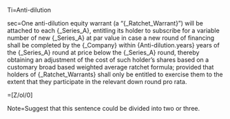 Ti=Anti-dilution

sec=One anti-dilution equity warrant (a “{_Ratchet_Warrant}”) will be attached to each {_Series_A}, entitling its holder to subscribe for a variable number of new {_Series_A} at par value in case a new round of financing shall be completed by the {_Company} within {Anti-dilution.years} years of the {_Series_A} round at price below the {_Series_A} round, thereby obtaining an adjustment of the cost of such holder’s shares based on a customary broad based weighted average ratchet formula; provided that holders of {_Ratchet_Warrants} shall only be entitled to exercise them to the extent that they participate in the relevant down round pro rata.

=[Z/ol/0]

Note=Suggest that this sentence could be divided into two or three. 
